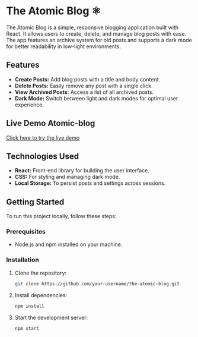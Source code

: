 # The Atomic Blog ⚛️

The Atomic Blog is a simple, responsive blogging application built with React. It allows users to create, delete, and manage blog posts with ease. The app features an archive system for old posts and supports a dark mode for better readability in low-light environments.

## Features

- **Create Posts:** Add blog posts with a title and body content.
- **Delete Posts:** Easily remove any post with a single click.
- **View Archived Posts:** Access a list of all archived posts.
- **Dark Mode:** Switch between light and dark modes for optimal user experience.

## Live Demo Atomic-blog

[Click here to try the live demo](https://atomic-blog-rosy.vercel.app/)

## Technologies Used

- **React:** Front-end library for building the user interface.
- **CSS:** For styling and managing dark mode.
- **Local Storage:** To persist posts and settings across sessions.

## Getting Started

To run this project locally, follow these steps:

### Prerequisites

- Node.js and npm installed on your machine.

### Installation

1. Clone the repository:

   ```bash
   git clone https://github.com/your-username/the-atomic-blog.git
   
2. Install dependencies:

   ```bash
   npm install
   
3. Start the development server:

   ```bash
   npm start
